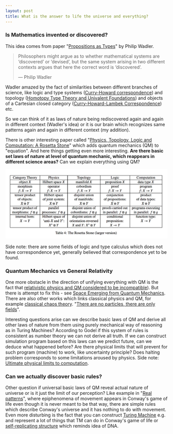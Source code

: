 ```yaml
---
layout: post
title: What is the answer to life the universe and everything?
---
```


### Is Mathematics invented or discovered?

This idea comes from paper "[Propositions as Types](http://homepages.inf.ed.ac.uk/wadler/papers/propositions-as-types/propositions-as-types.pdf)" by Philip Wadler.

> Philosophers might argue as to whether mathematical systems are ‘discovered’ or ‘devised’, but the same system arising in two different contexts argues that here the correct word is ‘discovered’.
>
> &mdash; Philip Wadler

Wadler amazed by the fact of similarities between different branches of science, like logic and type systems ([Curry-Howard correspondence](http://lecomte.al.free.fr/ressources/PARIS8_LSL/Howard80.pdf)) and topology ([Homotopy Type Theory and Univalent Foundations](https://hott.github.io/book/nightly/hott-online-1075-g3c53219.pdf)) and objects of a Cartesian closed category ([Curry-Howard-Lambek Correspondence](http://pages.cpsc.ucalgary.ca/~robin/class/617/projects-10/Subashis.pdf)) etc.

So we can think of it as laws of nature being rediscovered again and again in different context (Wadler's idea) or it is our brain which recognizes same patterns again and again in different context (my addition).

There is other interesting paper called "[Physics, Topology, Logic and Computation: A Rosetta Stone](http://math.ucr.edu/home/baez/rosetta.pdf)" which adds quantum mechanics (QM) to "equation". And here things getting even more interesting. **Are there basic set laws of nature at level of quantum mechanic, which reappears in different science areas?** Can we explain everything using QM?

![](/assets/posts/what-is-the-answer-to-life-the-universe-and-everything/rosetta-stone.png)

Side note: there are some fields of logic and type calculus which does not have correspondence yet, generally believed that correspondence yet to be found.

### Quantum Mechanics vs General Relativity

One more obstacle in the direction of unifying everything with QM is the fact that [relativistic physics and QM considered to be incompatible](http://www.theory.caltech.edu/people/jhs/strings/str115.html)). But there is attempt to fix this - see [Space Emerging from Quantum Mechanics](http://www.preposterousuniverse.com/blog/2016/07/18/space-emerging-from-quantum-mechanics/). There are also other works which links classical physics and QM, for example [classical chaos theory](http://www.physics.drexel.edu/~bob/Term_Reports/John_Bridstrup.pdf). "[There are no particles, there are only fields](https://arxiv.org/pdf/1204.4616.pdf)".

Interesting questions arise can we describe basic laws of QM and derive all other laws of nature from them using purely mechanical way of reasoning as in Turing Machines? According to Godel if this system of rules is consistent as number theory we can not derive all truth.
If we can construct simulation program based on this laws can we predict future, can we deduce what happened before? Are there physical limits that will prevent for such program (machine) to work, like uncertainty principle? Does halting problem corresponds to some limitations aroused by physics. Side note: [Ultimate physical limits to computation](https://arxiv.org/pdf/quant-ph/9908043.pdf).

### Can we actually discover basic rules?

Other question if universal basic laws of QM reveal actual nature of universe or is  it just the limit of our perception? Like example in "[Real patterns](http://ruccs.rutgers.edu/images/personal-zenon-pylyshyn/class-info/FP2012/FP2012_readings/Dennett_RealPatterns.pdf)", where epiphenomena of movement appears in Conway's game of life even though it is never meant to be that way, there are simple rules which describe Conway's universe and it has nothing to do with movement. Even more disturbing is the fact that you can construct [Turing Machine](http://rendell-attic.org/gol/tm.htm) e.g. and represent a lot of things that TM can do in Conway's game of life or [self-replicating structure](https://www.youtube.com/watch?v=A8B5MbHPlH0) which reminds idea of DNA.



